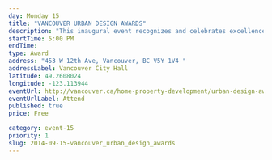 ```yaml
---
day: Monday 15
title: "VANCOUVER URBAN DESIGN AWARDS"
description: "This inaugural event recognizes and celebrates excellence in architecture and urban design in Vancouver."
startTime: 5:00 PM
endTime: 
type: Award
address: "453 W 12th Ave, Vancouver, BC V5Y 1V4 "
addressLabel: Vancouver City Hall
latitude: 49.2608024
longitude: -123.113944
eventUrl: http://vancouver.ca/home-property-development/urban-design-awards.aspx
eventUrlLabel: Attend
published: true
price: Free

category: event-15
priority: 1
slug: 2014-09-15-vancouver_urban_design_awards
---
```


